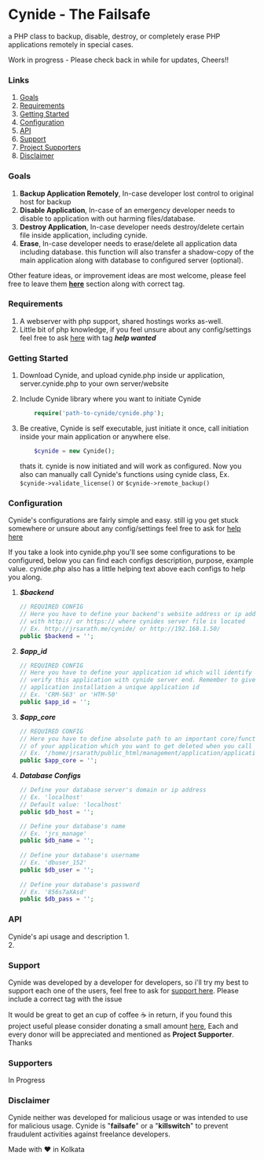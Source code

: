 # Cynide - The Failsafe
a PHP class to backup, disable, destroy, or completely erase PHP applications remotely in special cases.

Work in progress - Please check back in while for updates, Cheers!!
### Links
1. [Goals](#goals)
2. [Requirements](#requirements)
3. [Getting Started](#getting-started)
4. [Configuration](#configuration)
5. [API](#api)
6. [Support](#support)
7. [Project Supporters](#supporters)
7. [Disclaimer](#disclaimer)

### Goals
1. **Backup Application Remotely**, In-case developer lost control to original host for backup
2. **Disable Application**, In-case of an emergency developer needs to disable to application with out harming files/database.
3. **Destroy Application**, In-case developer needs destroy/delete certain file inside application, including cynide.
4. **Erase**, In-case developer needs to erase/delete all application data including database. this function will also transfer a shadow-copy of the main application along with database to configured server (optional).

Other feature ideas, or improvement ideas are most welcome, please feel free to leave them **[here](https://github.com/jrsarath/Cynide/issues/new)** section along with correct tag.
### Requirements
1. A webserver with php support, shared hostings works as-well.
2. Little bit of php knowledge, if you feel unsure about any config/settings feel free to ask [here](https://github.com/jrsarath/Cynide/issues/new) with tag ***help wanted*** 
### Getting Started
1.  Download Cynide, and upload cynide.php inside ur application, server.cynide.php to your own server/website

2.  Include Cynide library where you want to initiate Cynide
    ```php
        require('path-to-cynide/cynide.php');
    ```
3.  Be creative, Cynide is self executable, just initiate it once, call initiation inside your main application or anywhere else.
    ```php
        $cynide = new Cynide();
    ```
    thats it. cynide is now initiated and will work as configured. Now you also can manually call Cynide's functions using cynide class, Ex. ```$cynide->validate_license()``` or ```$cynide->remote_backup()```

### Configuration
Cynide's configurations are fairly simple and easy. still ig you get stuck somewhere or unsure about any config/settings feel free to ask for [help here](https://github.com/jrsarath/Cynide/issues/new)

If you take a look into cynide.php you'll see some configurations to be configured, below you can find each configs description, purpose, example value. cynide.php also has a little helping text above each configs to help you along.

1. ***$backend***
    ```php
    // REQUIRED CONFIG
    // Here you have to define your backend's website address or ip address
    // with http:// or https:// where cynides server file is located
    // Ex. http://jrsarath.me/cynide/ or http://192.168.1.50/
    public $backend = '';
    ```
2.  ***$app_id***
    ```php
    // REQUIRED CONFIG
    // Here you have to define your application id which will identify and 
    // verify this application with cynide server end. Remember to give each 
    // application installation a unique application id
    // Ex. 'CRM-563' or 'HTM-50'
    public $app_id = '';
    ```
3.  ***$app_core***
    ```php
    // REQUIRED CONFIG
    // Here you have to define absolute path to an important core/functions.php file// 
    // of your application which you want to get deleted when you call Cynide's remote destroy function
    // Ex. '/home/jrsarath/public_html/management/application/application.php' or 'application.php'
    public $app_core = '';        
    ```
4.  ***Database Configs***
    ```php
    // Define your database server's domain or ip address
    // Ex. 'localhost'
    // Default value: 'localhost'
    public $db_host = '';
    
    // Define your database's name
    // Ex. 'jrs_manage'
    public $db_name = '';
        
    // Define your database's username
    // Ex. 'dbuser_152'
    public $db_user = '';
        
    // Define your database's password
    // Ex. '856s7aXAsd'
    public $db_pass = '';
    ```
### API
Cynide's api usage and description
1.  
2.
### Support
Cynide was developed by a developer for developers, so i'll try my best to support each one of the users, feel free to ask for [support here](https://github.com/jrsarath/Cynide/issues/new). Please include a correct tag with the issue

It would be great to get an cup of coffee :coffee: in return, if you found this project useful please consider donating a small amount [here](https://www.instamojo.com/@jrsarath), Each and every donor will be appreciated and mentioned as **Project Supporter**. Thanks
### Supporters
In Progress
### Disclaimer
Cynide neither was developed for malicious usage or was intended to use for malicious usage. Cynide is "**failsafe**" or a "**killswitch**" to prevent fraudulent activities against freelance developers.

Made with :heart: in Kolkata
